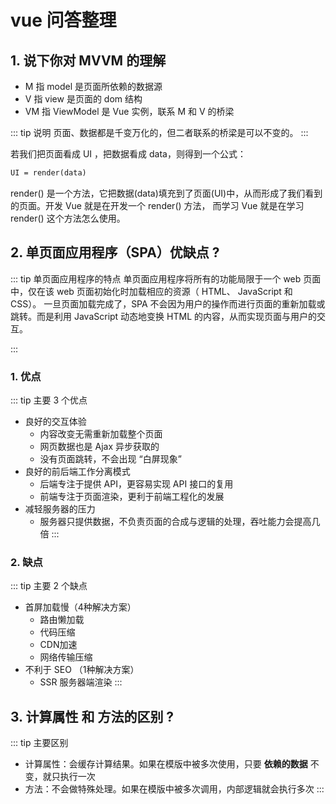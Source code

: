 # vue 问答整理

## 1. 说下你对 MVVM 的理解
- M 指 model 是页面所依赖的数据源
- V 指 view 是页面的 dom 结构
- VM 指 ViewModel 是 Vue 实例，联系 M 和 V 的桥梁

::: tip 说明
页面、数据都是千变万化的，但二者联系的桥梁是可以不变的。
:::

若我们把页面看成 UI ，把数据看成 data，则得到一个公式：
```xml
UI = render(data)
```
render() 是一个方法，它把数据(data)填充到了页面(UI)中，从而形成了我们看到的页面。开发 Vue 就是在开发一个 render() 方法， 而学习 Vue 就是在学习 render() 这个方法怎么使用。

## 2. 单页面应用程序（SPA）优缺点 ?
::: tip 单页面应用程序的特点
单页面应用程序将所有的功能局限于一个 web 页面中，仅在该 web 页面初始化时加载相应的资源（ HTML、
JavaScript 和 CSS）。
一旦页面加载完成了，SPA 不会因为用户的操作而进行页面的重新加载或跳转。而是利用 JavaScript 动态地变换
HTML 的内容，从而实现页面与用户的交互。

:::
### 1. 优点
::: tip 主要 3 个优点
- 良好的交互体验
    - 内容改变无需重新加载整个页面
    - 网页数据也是 Ajax 异步获取的
    - 没有页面跳转，不会出现 “白屏现象”
- 良好的前后端工作分离模式
    - 后端专注于提供 API，更容易实现 API 接口的复用
    - 前端专注于页面渲染，更利于前端工程化的发展
- 减轻服务器的压力
    - 服务器只提供数据，不负责页面的合成与逻辑的处理，吞吐能力会提高几倍
:::
### 2. 缺点
::: tip 主要 2 个缺点
- 首屏加载慢（4种解决方案）
    - 路由懒加载
    - 代码压缩
    - CDN加速
    - 网络传输压缩
- 不利于 SEO （1种解决方案）
    - SSR 服务器端渲染
:::

## 3. 计算属性 和 方法的区别 ?
::: tip 主要区别
- 计算属性：会缓存计算结果。如果在模版中被多次使用，只要 **依赖的数据** 不变，就只执行一次
- 方法：不会做特殊处理。如果在模版中被多次调用，内部逻辑就会执行多次
:::